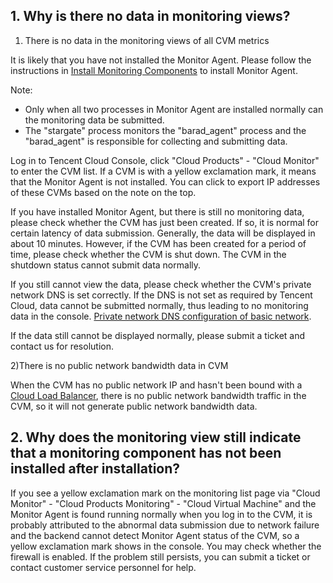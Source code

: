 ## 1. Why is there no data in monitoring views?
1) There is no data in the monitoring views of all CVM metrics

It is likely that you have not installed the Monitor Agent. Please follow the instructions in [Install Monitoring Components](https://intl.cloud.tencent.com/document/product/248/6211) to install Monitor Agent.

Note:

- Only when all two processes in Monitor Agent are installed normally can the monitoring data be submitted.
- The "stargate" process monitors the "barad_agent" process and the "barad_agent" is responsible for collecting and submitting data.

Log in to Tencent Cloud Console, click "Cloud Products" - "Cloud Monitor" to enter the CVM list. If a CVM is with a yellow exclamation mark, it means that the Monitor Agent is not installed. You can click to export IP addresses of these CVMs based on the note on the top.

If you have installed Monitor Agent, but there is still no monitoring data, please check whether the CVM has just been created. If so, it is normal for certain latency of data submission. Generally, the data will be displayed in about 10 minutes. However, if the CVM has been created for a period of time, please check whether the CVM is shut down. The CVM in the shutdown status cannot submit data normally.

If you still cannot view the data, please check whether the CVM's private network DNS is set correctly. If the DNS is not set as required by Tencent Cloud, data cannot be submitted normally, thus leading to no monitoring data in the console. [Private network DNS configuration of basic network](https://intl.cloud.tencent.com/document/product/213/5220).

If the data still cannot be displayed normally, please submit a ticket and contact us for resolution.

2)There is no public network bandwidth data in CVM

When the CVM has no public network IP and hasn't been bound with a [Cloud Load Balancer](http://intl.cloud.tencent.com/document/product/214/524), there is no public network bandwidth traffic in the CVM, so it will not generate public network bandwidth data.

## 2. Why does the monitoring view still indicate that a monitoring component has not been installed after installation?

If you see a yellow exclamation mark on the monitoring list page via "Cloud Monitor" - "Cloud Products Monitoring" - "Cloud Virtual Machine" and the Monitor Agent is found running normally when you log in to the CVM, it is probably attributed to the abnormal data submission due to network failure and the backend cannot detect Monitor Agent status of the CVM, so a yellow exclamation mark shows in the console. You may check whether the firewall is enabled. If the problem still persists, you can submit a ticket or contact customer service personnel for help.
